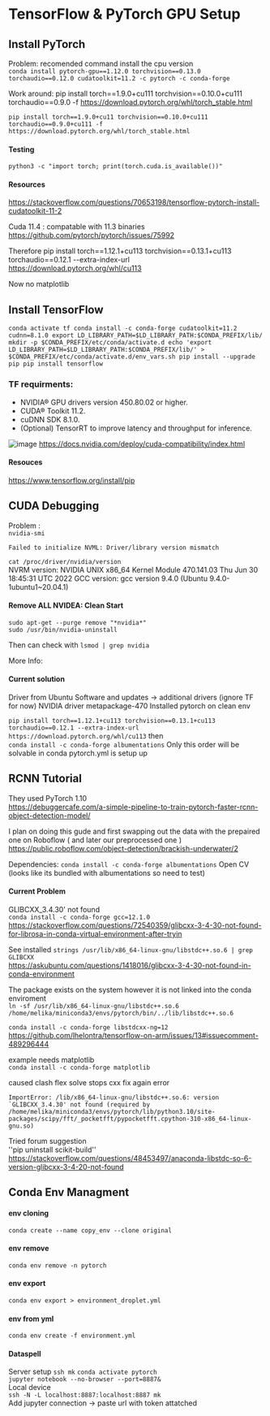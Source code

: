 # TensorFlow & PyTorch GPU Setup 


## Install PyTorch
Problem: recomended command install the cpu version   
``conda install pytorch-gpu==1.12.0 torchvision==0.13.0 torchaudio==0.12.0 cudatoolkit=11.2 -c pytorch -c conda-forge``

Work around: 
pip install torch==1.9.0+cu111 torchvision==0.10.0+cu111 torchaudio==0.9.0 -f https://download.pytorch.org/whl/torch_stable.html

``pip install torch==1.9.0+cu11 torchvision==0.10.0+cu111 torchaudio==0.9.0+cu111 -f https://download.pytorch.org/whl/torch_stable.html``

#### Testing
``python3 -c "import torch; print(torch.cuda.is_available())"``

#### Resources
https://stackoverflow.com/questions/70653198/tensorflow-pytorch-install-cudatoolkit-11-2

Cuda 11.4 : compatable with 11.3 binaries  
https://github.com/pytorch/pytorch/issues/75992

Therefore
pip install torch==1.12.1+cu113 torchvision==0.13.1+cu113 torchaudio==0.12.1 --extra-index-url https://download.pytorch.org/whl/cu113

Now no matplotlib  

## Install TensorFlow

``conda activate tf
conda install -c conda-forge cudatoolkit=11.2 cudnn=8.1.0
export LD_LIBRARY_PATH=$LD_LIBRARY_PATH:$CONDA_PREFIX/lib/
mkdir -p $CONDA_PREFIX/etc/conda/activate.d
echo 'export LD_LIBRARY_PATH=$LD_LIBRARY_PATH:$CONDA_PREFIX/lib/' > $CONDA_PREFIX/etc/conda/activate.d/env_vars.sh
pip install --upgrade pip
pip install tensorflow``

### TF requirments: 

*  NVIDIA® GPU drivers version 450.80.02 or higher.
*  CUDA® Toolkit 11.2.
*  cuDNN SDK 8.1.0.
*  (Optional) TensorRT to improve latency and throughput for inference.

![image](https://user-images.githubusercontent.com/23053125/205438774-0d2c26ef-f011-402a-9bdd-acf8e5294d06.png)
https://docs.nvidia.com/deploy/cuda-compatibility/index.html

#### Resouces  
https://www.tensorflow.org/install/pip 

## CUDA Debugging
 
Problem :  
``nvidia-smi`` 

``Failed to initialize NVML: Driver/library version mismatch``

``cat /proc/driver/nvidia/version``  
NVRM version: NVIDIA UNIX x86_64 Kernel Module  470.141.03  Thu Jun 30 18:45:31 UTC 2022
GCC version:  gcc version 9.4.0 (Ubuntu 9.4.0-1ubuntu1~20.04.1)

#### Remove ALL NVIDEA: Clean Start

``sudo apt-get --purge remove "*nvidia*"``  
``sudo /usr/bin/nvidia-uninstall``

Then can check with
``lsmod | grep nvidia``

More Info:  

#### Current solution
Driver from Ubuntu Software and updates -> additional drivers (ignore TF for now)
NVIDIA driver metapackage-470 
Installed pytorch on clean env

``pip install torch==1.12.1+cu113 torchvision==0.13.1+cu113 torchaudio==0.12.1 --extra-index-url https://download.pytorch.org/whl/cu113``
then   
``conda install -c conda-forge albumentations``
Only this order will be solvable in conda
pytorch.yml is setup up

## RCNN Tutorial
They used PyTorch 1.10  
https://debuggercafe.com/a-simple-pipeline-to-train-pytorch-faster-rcnn-object-detection-model/

I plan on doing this gude and first swapping out the data with the prepaired one on Roboflow  ( and later our preprocessed one )  
https://public.roboflow.com/object-detection/brackish-underwater/2

Dependencies:
``conda install -c conda-forge albumentations``
Open CV (looks like its bundled with albumentations so need to test)

#### Current Problem
GLIBCXX_3.4.30' not found  
``conda install -c conda-forge gcc=12.1.0``  
https://stackoverflow.com/questions/72540359/glibcxx-3-4-30-not-found-for-librosa-in-conda-virtual-environment-after-tryin

See installed 
``strings /usr/lib/x86_64-linux-gnu/libstdc++.so.6 | grep GLIBCXX``  
https://askubuntu.com/questions/1418016/glibcxx-3-4-30-not-found-in-conda-environment

The package exists on the system however it is not linked into the conda enviroment  
``ln -sf /usr/lib/x86_64-linux-gnu/libstdc++.so.6 /home/melika/miniconda3/envs/pytorch/bin/../lib/libstdc++.so.6``   

``conda install -c conda-forge libstdcxx-ng=12``  
https://github.com/lhelontra/tensorflow-on-arm/issues/13#issuecomment-489296444

example needs matplotlib  
``conda install -c conda-forge matplotlib`` 

caused clash flex solve stops cxx fix again error   

``ImportError: /lib/x86_64-linux-gnu/libstdc++.so.6: version `GLIBCXX_3.4.30' not found (required by /home/melika/miniconda3/envs/pytorch/lib/python3.10/site-packages/scipy/fft/_pocketfft/pypocketfft.cpython-310-x86_64-linux-gnu.so)``
  
Tried forum suggestion  
''pip uninstall scikit-build'' 
https://stackoverflow.com/questions/48453497/anaconda-libstdc-so-6-version-glibcxx-3-4-20-not-found  


## Conda Env Managment

#### env cloning 
``conda create --name copy_env --clone original``
#### env remove
``conda env remove -n pytorch``
#### env export
``conda env export > environment_droplet.yml``
#### env from yml
``conda env create -f environment.yml``

#### Dataspell 
Server setup
``ssh mk`` 
``conda activate pytorch``  
``jupyter notebook --no-browser --port=8887&``  
Local device  
``ssh -N -L localhost:8887:localhost:8887 mk``  
Add jupyter connection -> paste url with token attatched  
